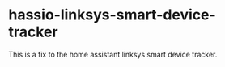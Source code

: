 # hassio-linksys-smart-device-tracker
This is a fix to the home assistant linksys smart device tracker. 
